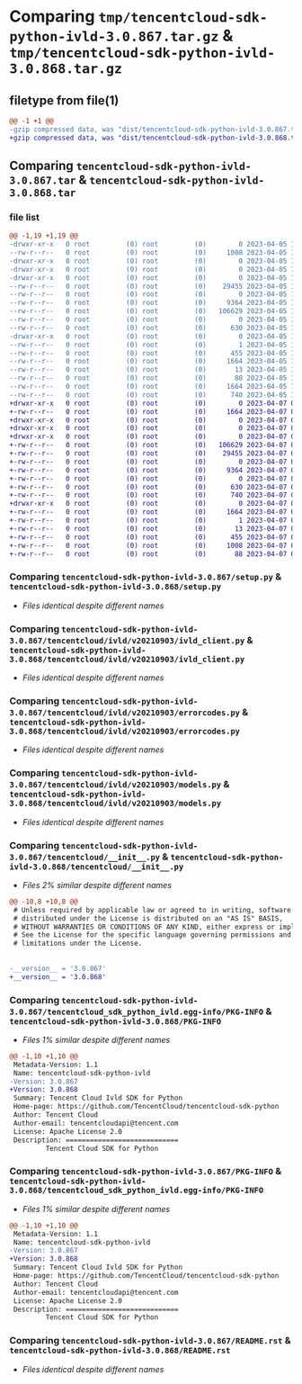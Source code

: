 # Comparing `tmp/tencentcloud-sdk-python-ivld-3.0.867.tar.gz` & `tmp/tencentcloud-sdk-python-ivld-3.0.868.tar.gz`

## filetype from file(1)

```diff
@@ -1 +1 @@
-gzip compressed data, was "dist/tencentcloud-sdk-python-ivld-3.0.867.tar", last modified: Wed Apr  5 16:42:07 2023, max compression
+gzip compressed data, was "dist/tencentcloud-sdk-python-ivld-3.0.868.tar", last modified: Fri Apr  7 00:44:14 2023, max compression
```

## Comparing `tencentcloud-sdk-python-ivld-3.0.867.tar` & `tencentcloud-sdk-python-ivld-3.0.868.tar`

### file list

```diff
@@ -1,19 +1,19 @@
-drwxr-xr-x   0 root         (0) root         (0)        0 2023-04-05 16:42:07.000000 tencentcloud-sdk-python-ivld-3.0.867/
--rw-r--r--   0 root         (0) root         (0)     1008 2023-04-05 16:42:07.000000 tencentcloud-sdk-python-ivld-3.0.867/setup.py
-drwxr-xr-x   0 root         (0) root         (0)        0 2023-04-05 16:42:07.000000 tencentcloud-sdk-python-ivld-3.0.867/tencentcloud/
-drwxr-xr-x   0 root         (0) root         (0)        0 2023-04-05 16:42:07.000000 tencentcloud-sdk-python-ivld-3.0.867/tencentcloud/ivld/
-drwxr-xr-x   0 root         (0) root         (0)        0 2023-04-05 16:42:07.000000 tencentcloud-sdk-python-ivld-3.0.867/tencentcloud/ivld/v20210903/
--rw-r--r--   0 root         (0) root         (0)    29455 2023-04-05 16:42:07.000000 tencentcloud-sdk-python-ivld-3.0.867/tencentcloud/ivld/v20210903/ivld_client.py
--rw-r--r--   0 root         (0) root         (0)        0 2023-04-05 16:42:07.000000 tencentcloud-sdk-python-ivld-3.0.867/tencentcloud/ivld/v20210903/__init__.py
--rw-r--r--   0 root         (0) root         (0)     9364 2023-04-05 16:42:07.000000 tencentcloud-sdk-python-ivld-3.0.867/tencentcloud/ivld/v20210903/errorcodes.py
--rw-r--r--   0 root         (0) root         (0)   106629 2023-04-05 16:42:07.000000 tencentcloud-sdk-python-ivld-3.0.867/tencentcloud/ivld/v20210903/models.py
--rw-r--r--   0 root         (0) root         (0)        0 2023-04-05 16:42:07.000000 tencentcloud-sdk-python-ivld-3.0.867/tencentcloud/ivld/__init__.py
--rw-r--r--   0 root         (0) root         (0)      630 2023-04-05 16:42:07.000000 tencentcloud-sdk-python-ivld-3.0.867/tencentcloud/__init__.py
-drwxr-xr-x   0 root         (0) root         (0)        0 2023-04-05 16:42:07.000000 tencentcloud-sdk-python-ivld-3.0.867/tencentcloud_sdk_python_ivld.egg-info/
--rw-r--r--   0 root         (0) root         (0)        1 2023-04-05 16:42:07.000000 tencentcloud-sdk-python-ivld-3.0.867/tencentcloud_sdk_python_ivld.egg-info/dependency_links.txt
--rw-r--r--   0 root         (0) root         (0)      455 2023-04-05 16:42:07.000000 tencentcloud-sdk-python-ivld-3.0.867/tencentcloud_sdk_python_ivld.egg-info/SOURCES.txt
--rw-r--r--   0 root         (0) root         (0)     1664 2023-04-05 16:42:07.000000 tencentcloud-sdk-python-ivld-3.0.867/tencentcloud_sdk_python_ivld.egg-info/PKG-INFO
--rw-r--r--   0 root         (0) root         (0)       13 2023-04-05 16:42:07.000000 tencentcloud-sdk-python-ivld-3.0.867/tencentcloud_sdk_python_ivld.egg-info/top_level.txt
--rw-r--r--   0 root         (0) root         (0)       88 2023-04-05 16:42:07.000000 tencentcloud-sdk-python-ivld-3.0.867/setup.cfg
--rw-r--r--   0 root         (0) root         (0)     1664 2023-04-05 16:42:07.000000 tencentcloud-sdk-python-ivld-3.0.867/PKG-INFO
--rw-r--r--   0 root         (0) root         (0)      740 2023-04-05 16:42:07.000000 tencentcloud-sdk-python-ivld-3.0.867/README.rst
+drwxr-xr-x   0 root         (0) root         (0)        0 2023-04-07 00:44:14.000000 tencentcloud-sdk-python-ivld-3.0.868/
+-rw-r--r--   0 root         (0) root         (0)     1664 2023-04-07 00:44:14.000000 tencentcloud-sdk-python-ivld-3.0.868/PKG-INFO
+drwxr-xr-x   0 root         (0) root         (0)        0 2023-04-07 00:44:14.000000 tencentcloud-sdk-python-ivld-3.0.868/tencentcloud/
+drwxr-xr-x   0 root         (0) root         (0)        0 2023-04-07 00:44:14.000000 tencentcloud-sdk-python-ivld-3.0.868/tencentcloud/ivld/
+drwxr-xr-x   0 root         (0) root         (0)        0 2023-04-07 00:44:14.000000 tencentcloud-sdk-python-ivld-3.0.868/tencentcloud/ivld/v20210903/
+-rw-r--r--   0 root         (0) root         (0)   106629 2023-04-07 00:44:14.000000 tencentcloud-sdk-python-ivld-3.0.868/tencentcloud/ivld/v20210903/models.py
+-rw-r--r--   0 root         (0) root         (0)    29455 2023-04-07 00:44:14.000000 tencentcloud-sdk-python-ivld-3.0.868/tencentcloud/ivld/v20210903/ivld_client.py
+-rw-r--r--   0 root         (0) root         (0)        0 2023-04-07 00:44:14.000000 tencentcloud-sdk-python-ivld-3.0.868/tencentcloud/ivld/v20210903/__init__.py
+-rw-r--r--   0 root         (0) root         (0)     9364 2023-04-07 00:44:14.000000 tencentcloud-sdk-python-ivld-3.0.868/tencentcloud/ivld/v20210903/errorcodes.py
+-rw-r--r--   0 root         (0) root         (0)        0 2023-04-07 00:44:14.000000 tencentcloud-sdk-python-ivld-3.0.868/tencentcloud/ivld/__init__.py
+-rw-r--r--   0 root         (0) root         (0)      630 2023-04-07 00:44:14.000000 tencentcloud-sdk-python-ivld-3.0.868/tencentcloud/__init__.py
+-rw-r--r--   0 root         (0) root         (0)      740 2023-04-07 00:44:14.000000 tencentcloud-sdk-python-ivld-3.0.868/README.rst
+drwxr-xr-x   0 root         (0) root         (0)        0 2023-04-07 00:44:14.000000 tencentcloud-sdk-python-ivld-3.0.868/tencentcloud_sdk_python_ivld.egg-info/
+-rw-r--r--   0 root         (0) root         (0)     1664 2023-04-07 00:44:14.000000 tencentcloud-sdk-python-ivld-3.0.868/tencentcloud_sdk_python_ivld.egg-info/PKG-INFO
+-rw-r--r--   0 root         (0) root         (0)        1 2023-04-07 00:44:14.000000 tencentcloud-sdk-python-ivld-3.0.868/tencentcloud_sdk_python_ivld.egg-info/dependency_links.txt
+-rw-r--r--   0 root         (0) root         (0)       13 2023-04-07 00:44:14.000000 tencentcloud-sdk-python-ivld-3.0.868/tencentcloud_sdk_python_ivld.egg-info/top_level.txt
+-rw-r--r--   0 root         (0) root         (0)      455 2023-04-07 00:44:14.000000 tencentcloud-sdk-python-ivld-3.0.868/tencentcloud_sdk_python_ivld.egg-info/SOURCES.txt
+-rw-r--r--   0 root         (0) root         (0)     1008 2023-04-07 00:44:14.000000 tencentcloud-sdk-python-ivld-3.0.868/setup.py
+-rw-r--r--   0 root         (0) root         (0)       88 2023-04-07 00:44:14.000000 tencentcloud-sdk-python-ivld-3.0.868/setup.cfg
```

### Comparing `tencentcloud-sdk-python-ivld-3.0.867/setup.py` & `tencentcloud-sdk-python-ivld-3.0.868/setup.py`

 * *Files identical despite different names*

### Comparing `tencentcloud-sdk-python-ivld-3.0.867/tencentcloud/ivld/v20210903/ivld_client.py` & `tencentcloud-sdk-python-ivld-3.0.868/tencentcloud/ivld/v20210903/ivld_client.py`

 * *Files identical despite different names*

### Comparing `tencentcloud-sdk-python-ivld-3.0.867/tencentcloud/ivld/v20210903/errorcodes.py` & `tencentcloud-sdk-python-ivld-3.0.868/tencentcloud/ivld/v20210903/errorcodes.py`

 * *Files identical despite different names*

### Comparing `tencentcloud-sdk-python-ivld-3.0.867/tencentcloud/ivld/v20210903/models.py` & `tencentcloud-sdk-python-ivld-3.0.868/tencentcloud/ivld/v20210903/models.py`

 * *Files identical despite different names*

### Comparing `tencentcloud-sdk-python-ivld-3.0.867/tencentcloud/__init__.py` & `tencentcloud-sdk-python-ivld-3.0.868/tencentcloud/__init__.py`

 * *Files 2% similar despite different names*

```diff
@@ -10,8 +10,8 @@
 # Unless required by applicable law or agreed to in writing, software
 # distributed under the License is distributed on an "AS IS" BASIS,
 # WITHOUT WARRANTIES OR CONDITIONS OF ANY KIND, either express or implied.
 # See the License for the specific language governing permissions and
 # limitations under the License.
 
 
-__version__ = '3.0.867'
+__version__ = '3.0.868'
```

### Comparing `tencentcloud-sdk-python-ivld-3.0.867/tencentcloud_sdk_python_ivld.egg-info/PKG-INFO` & `tencentcloud-sdk-python-ivld-3.0.868/PKG-INFO`

 * *Files 1% similar despite different names*

```diff
@@ -1,10 +1,10 @@
 Metadata-Version: 1.1
 Name: tencentcloud-sdk-python-ivld
-Version: 3.0.867
+Version: 3.0.868
 Summary: Tencent Cloud Ivld SDK for Python
 Home-page: https://github.com/TencentCloud/tencentcloud-sdk-python
 Author: Tencent Cloud
 Author-email: tencentcloudapi@tencent.com
 License: Apache License 2.0
 Description: ============================
         Tencent Cloud SDK for Python
```

### Comparing `tencentcloud-sdk-python-ivld-3.0.867/PKG-INFO` & `tencentcloud-sdk-python-ivld-3.0.868/tencentcloud_sdk_python_ivld.egg-info/PKG-INFO`

 * *Files 1% similar despite different names*

```diff
@@ -1,10 +1,10 @@
 Metadata-Version: 1.1
 Name: tencentcloud-sdk-python-ivld
-Version: 3.0.867
+Version: 3.0.868
 Summary: Tencent Cloud Ivld SDK for Python
 Home-page: https://github.com/TencentCloud/tencentcloud-sdk-python
 Author: Tencent Cloud
 Author-email: tencentcloudapi@tencent.com
 License: Apache License 2.0
 Description: ============================
         Tencent Cloud SDK for Python
```

### Comparing `tencentcloud-sdk-python-ivld-3.0.867/README.rst` & `tencentcloud-sdk-python-ivld-3.0.868/README.rst`

 * *Files identical despite different names*

